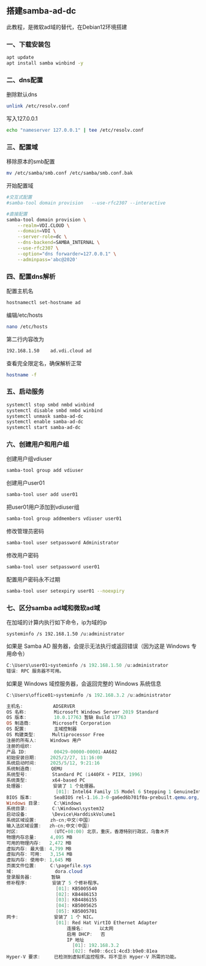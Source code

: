 ## 搭建samba-ad-dc

此教程，是微软ad域的替代，在Debian12环境搭建

### 一、下载安装包

```bash
apt update
apt install samba winbind -y
```

### 二、dns配置

删除默认dns

```bash
unlink /etc/resolv.conf
```

写入127.0.0.1

```bash
echo "nameserver 127.0.0.1" | tee /etc/resolv.conf
```

### 三、配置域

移除原本的smb配置

```bash
mv /etc/samba/smb.conf /etc/samba/smb.conf.bak
```

开始配置域

```bash
#交互式配置
#samba-tool domain provision   --use-rfc2307 --interactive

#直接配置
samba-tool domain provision \
    --realm=VDI.CLOUD \
    --domain=VDI \
    --server-role=dc \
    --dns-backend=SAMBA_INTERNAL \
    --use-rfc2307 \
    --option="dns forwarder=127.0.0.1" \
    --adminpass='abc@2020'
```

### 四、配置dns解析

配置主机名

```bash
hostnamectl set-hostname ad
```

编辑/etc/hosts

```bash
nano /etc/hosts
```

第二行内容改为

```bash
192.168.1.50    ad.vdi.cloud ad
```

查看完全限定名，确保解析正常

```bash
hostname -f
```

### 五、启动服务

```bash
systemctl stop smbd nmbd winbind
systemctl disable smbd nmbd winbind
systemctl unmask samba-ad-dc
systemctl enable samba-ad-dc
systemctl start samba-ad-dc
```

### 六、创建用户和用户组

创建用户组vdiuser

```bash
samba-tool group add vdiuser
```

创建用户user01

```bash
samba-tool user add user01
```

把user01用户添加到vdiuser组

```bash
samba-tool group addmembers vdiuser user01
```

 修改管理员密码 

```bash
samba-tool user setpassword Administrator
```

 修改用户密码 

```bash
samba-tool user setpassword user01
```

 配置用户密码永不过期 

```bash
samba-tool user setexpiry user01 --noexpiry
```

### 七、区分samba ad域和微软ad域

在加域的计算内执行如下命令，ip为域的ip

```
systeminfo /s 192.168.1.50 /u:administrator
```

 如果是 Samba AD 服务器，会提示无法执行或返回错误（因为这是 Windows 专用命令）

```powershell
C:\Users\user01>systeminfo /s 192.168.1.50 /u:administrator
错误: RPC 服务器不可用。
```

 如果是 Windows 域控服务器，会返回完整的 Windows 系统信息 

```powershell
C:\Users\office01>systeminfo /s 192.168.3.2 /u:administrator

主机名:           ADSERVER
OS 名称:          Microsoft Windows Server 2019 Standard
OS 版本:          10.0.17763 暂缺 Build 17763
OS 制造商:        Microsoft Corporation
OS 配置:          主域控制器
OS 构建类型:      Multiprocessor Free
注册的所有人:     Windows 用户
注册的组织:
产品 ID:          00429-00000-00001-AA682
初始安装日期:     2025/2/27, 11:16:00
系统启动时间:     2025/5/12, 9:21:16
系统制造商:       QEMU
系统型号:         Standard PC (i440FX + PIIX, 1996)
系统类型:         x64-based PC
处理器:           安装了 1 个处理器。
                  [01]: Intel64 Family 15 Model 6 Stepping 1 GenuineIntel ~2394 Mhz
BIOS 版本:        SeaBIOS rel-1.16.3-0-ga6ed6b701f0a-prebuilt.qemu.org, 2014/4/1
Windows 目录:     C:\Windows
系统目录:         C:\Windows\system32
启动设备:         \Device\HarddiskVolume1
系统区域设置:     zh-cn;中文(中国)
输入法区域设置:   zh-cn;中文(中国)
时区:             (UTC+08:00) 北京，重庆，香港特别行政区，乌鲁木齐
物理内存总量:     4,095 MB
可用的物理内存:   2,472 MB
虚拟内存: 最大值: 4,799 MB
虚拟内存: 可用:   3,154 MB
虚拟内存: 使用中: 1,645 MB
页面文件位置:     C:\pagefile.sys
域:               dora.cloud
登录服务器:       暂缺
修补程序:         安装了 5 个修补程序。
                  [01]: KB5005540
                  [02]: KB4486153
                  [03]: KB4486155
                  [04]: KB5005625
                  [05]: KB5005701
网卡:             安装了 1 个 NIC。
                  [01]: Red Hat VirtIO Ethernet Adapter
                      连接名:      以太网
                      启用 DHCP:   否
                      IP 地址
                        [01]: 192.168.3.2
                        [02]: fe80::6cc1:4cd3:b9e0:81ea
Hyper-V 要求:     已检测到虚拟机监控程序。将不显示 Hyper-V 所需的功能。
```

